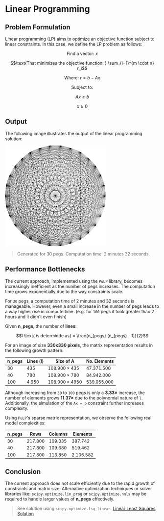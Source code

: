 # Linear Programming

## Problem Formulation

Linear programming (LP) aims to optimize an objective function subject to linear constraints. In this case, we define the LP problem as follows:

```math
\text{Find a vector: } x
```
```math
\text{That minimizes the objective function: } \sum_{i=1}^{m \cdot n} r_i
```
```math
\text{Where: } r = b - Ax
```
```math
\text{Subject to: }
```
```math
Ax \ge b
```
```math
x \ge 0
```

## Output

The following image illustrates the output of the linear programming solution:

![Linear Programming Output](../assets/linear_programming.png)

> Generated for 30 pegs. Computation time: 2 minutes 32 seconds.

## Performance Bottlenecks

The current approach, implemented using the `PuLP` library, becomes increasingly inefficient as the number of pegs increases. The computation time grows exponentially due to the way constraints scale.

For `30` pegs, a computation time of 2 minutes and 32 seconds is manageable. However, even a small increase in the number of pegs leads to a way higher rise in compute time. (e.g. for `100` pegs it took greater than 2 hours and it didn't even finish)

Given **n_pegs**, the number of **lines**:
```math
l \text{ is determinde as} = \frac{n_{pegs} (n_{pegs} - 1)}{2}
```

For an image of size **330x330 pixels**, the matrix representation results in the following growth pattern:

| n_pegs | Lines (l) | Size of A      | No. Elements |
|--------|-----------|----------------|--------------|
| 30     | 435       | 108.900 × 435  | 47.371.500   |
| 40     | 780       | 108.900 × 780  | 84.942.000   |
| 100    | 4.950     | 108.900 × 4950 | 539.055.000  |

Although increasing from `30` to `100` pegs is only a **3.33×** increase, the number of elements grows **11.37×** due to the polynomial nature of `l`. Additionally, the simulation of the `Ax = b` constraint further increases complexity.

Using `PuLP`'s sparse matrix representation, we observe the following real model complexities:

| n_pegs | Rows    | Columns | Elements  |
|--------|---------|---------|-----------|
| 30     | 217.800 | 109.335 | 387.742   |
| 40     | 217.800 | 109.680 | 519.462   |
| 100    | 217.800 | 113.850 | 2.106.582 |

## **Conclusion**

The current approach does not scale efficiently due to the rapid growth of constraints and matrix size. Alternative optimization techniques or solver libraries like: `scipy.optimize.lin_prog` or `scipy.optimize.nnls` may be required to handle larger values of **n_pegs** effectively.

> See solution using `scipy.optimize.lsq_linear`: [Linear Least Squares Solution](./07_linear_least_squares.md)